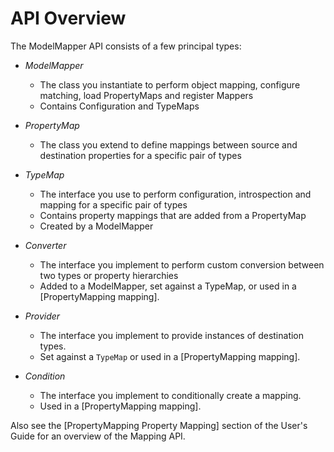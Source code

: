 # API Overview 

The ModelMapper API consists of a few principal types:

  * *ModelMapper*
    * The class you instantiate to perform object mapping, configure matching, load PropertyMaps and register Mappers
    * Contains Configuration and TypeMaps

  * *PropertyMap*
    * The class you extend to define mappings between source and destination properties for a specific pair of types

  * *TypeMap*
    * The interface you use to perform configuration, introspection and mapping for a specific pair of types
    * Contains property mappings that are added from a PropertyMap
    * Created by a ModelMapper

  * *Converter*
    * The interface you implement to perform custom conversion between two types or property hierarchies
    * Added to a ModelMapper, set against a TypeMap, or used in a [PropertyMapping mapping].
    
  * *Provider*
    * The interface you implement to provide instances of destination types.
    * Set against a `TypeMap` or used in a [PropertyMapping mapping].

  * *Condition*
    * The interface you implement to conditionally create a mapping.
    * Used in a [PropertyMapping mapping].

Also see the [PropertyMapping Property Mapping] section of the User's Guide for an overview of the Mapping API.